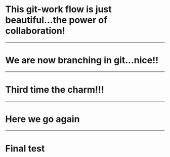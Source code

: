 # This git-work flow is just beautiful...the power of collaboration!
---
# We are now branching in git...nice!!
---
# Third time the charm!!!
---
# Here we go again
---
# Final test
